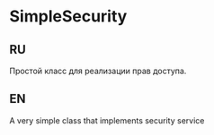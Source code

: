 SimpleSecurity
==============

RU
--------------

Простой класс для реализации прав доступа.

EN
--------------

A very simple class that implements security service
